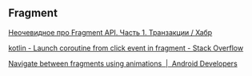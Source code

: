 ## Fragment

[Неочевидное про Fragment API. Часть 1. Транзакции / Хабр](https://habr.com/ru/companies/tinkoff/articles/688222/)

[kotlin - Launch coroutine from click event in fragment - Stack Overflow](https://stackoverflow.com/questions/59608923/launch-coroutine-from-click-event-in-fragment)

[Navigate between fragments using animations &nbsp;|&nbsp; Android Developers](https://developer.android.com/guide/fragments/animate)
